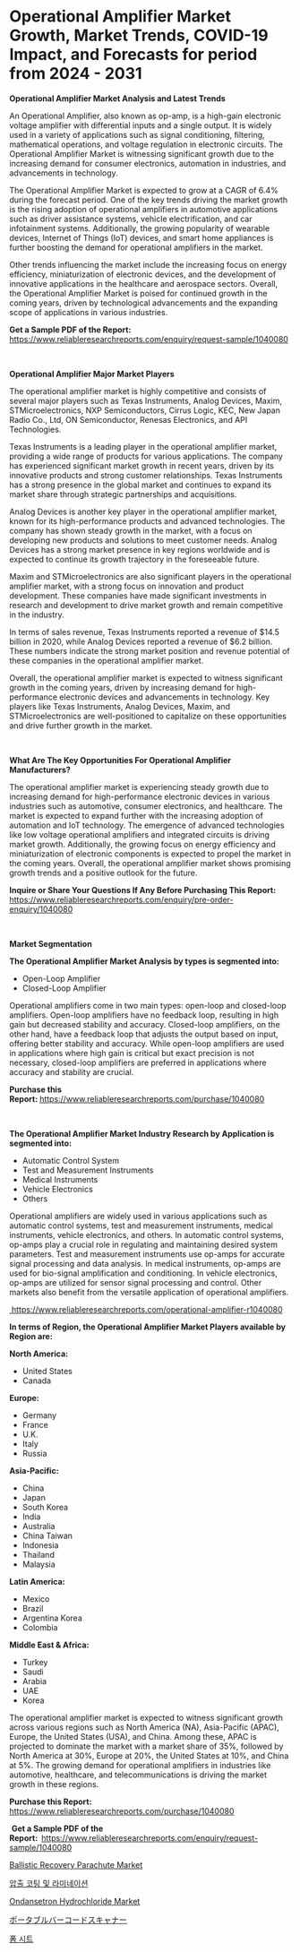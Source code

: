 <p><h1>Operational Amplifier Market Growth, Market Trends, COVID-19 Impact, and Forecasts for period from 2024 - 2031</h1></p><p><strong>Operational Amplifier Market Analysis and Latest Trends</strong></p>
<p><p>An Operational Amplifier, also known as op-amp, is a high-gain electronic voltage amplifier with differential inputs and a single output. It is widely used in a variety of applications such as signal conditioning, filtering, mathematical operations, and voltage regulation in electronic circuits. The Operational Amplifier Market is witnessing significant growth due to the increasing demand for consumer electronics, automation in industries, and advancements in technology.</p><p>The Operational Amplifier Market is expected to grow at a CAGR of 6.4% during the forecast period. One of the key trends driving the market growth is the rising adoption of operational amplifiers in automotive applications such as driver assistance systems, vehicle electrification, and car infotainment systems. Additionally, the growing popularity of wearable devices, Internet of Things (IoT) devices, and smart home appliances is further boosting the demand for operational amplifiers in the market.</p><p>Other trends influencing the market include the increasing focus on energy efficiency, miniaturization of electronic devices, and the development of innovative applications in the healthcare and aerospace sectors. Overall, the Operational Amplifier Market is poised for continued growth in the coming years, driven by technological advancements and the expanding scope of applications in various industries.</p></p>
<p><strong>Get a Sample PDF of the Report:&nbsp;</strong> <a href="https://www.reliableresearchreports.com/enquiry/request-sample/1040080">https://www.reliableresearchreports.com/enquiry/request-sample/1040080</a></p>
<p>&nbsp;</p>
<p><strong>Operational Amplifier Major Market Players</strong></p>
<p><p>The operational amplifier market is highly competitive and consists of several major players such as Texas Instruments, Analog Devices, Maxim, STMicroelectronics, NXP Semiconductors, Cirrus Logic, KEC, New Japan Radio Co., Ltd, ON Semiconductor, Renesas Electronics, and API Technologies.</p><p>Texas Instruments is a leading player in the operational amplifier market, providing a wide range of products for various applications. The company has experienced significant market growth in recent years, driven by its innovative products and strong customer relationships. Texas Instruments has a strong presence in the global market and continues to expand its market share through strategic partnerships and acquisitions.</p><p>Analog Devices is another key player in the operational amplifier market, known for its high-performance products and advanced technologies. The company has shown steady growth in the market, with a focus on developing new products and solutions to meet customer needs. Analog Devices has a strong market presence in key regions worldwide and is expected to continue its growth trajectory in the foreseeable future.</p><p>Maxim and STMicroelectronics are also significant players in the operational amplifier market, with a strong focus on innovation and product development. These companies have made significant investments in research and development to drive market growth and remain competitive in the industry.</p><p>In terms of sales revenue, Texas Instruments reported a revenue of $14.5 billion in 2020, while Analog Devices reported a revenue of $6.2 billion. These numbers indicate the strong market position and revenue potential of these companies in the operational amplifier market.</p><p>Overall, the operational amplifier market is expected to witness significant growth in the coming years, driven by increasing demand for high-performance electronic devices and advancements in technology. Key players like Texas Instruments, Analog Devices, Maxim, and STMicroelectronics are well-positioned to capitalize on these opportunities and drive further growth in the market.</p></p>
<p>&nbsp;</p>
<p><strong>What Are The Key Opportunities For Operational Amplifier Manufacturers?</strong></p>
<p><p>The operational amplifier market is experiencing steady growth due to increasing demand for high-performance electronic devices in various industries such as automotive, consumer electronics, and healthcare. The market is expected to expand further with the increasing adoption of automation and IoT technology. The emergence of advanced technologies like low voltage operational amplifiers and integrated circuits is driving market growth. Additionally, the growing focus on energy efficiency and miniaturization of electronic components is expected to propel the market in the coming years. Overall, the operational amplifier market shows promising growth trends and a positive outlook for the future.</p></p>
<p><strong>Inquire or Share Your Questions If Any Before Purchasing This Report:</strong> <a href="https://www.reliableresearchreports.com/enquiry/pre-order-enquiry/1040080">https://www.reliableresearchreports.com/enquiry/pre-order-enquiry/1040080</a></p>
<p>&nbsp;</p>
<p><strong>Market Segmentation</strong></p>
<p><strong>The Operational Amplifier Market Analysis by types is segmented into:</strong></p>
<p><ul><li>Open-Loop Amplifier</li><li>Closed-Loop Amplifier</li></ul></p>
<p><p>Operational amplifiers come in two main types: open-loop and closed-loop amplifiers. Open-loop amplifiers have no feedback loop, resulting in high gain but decreased stability and accuracy. Closed-loop amplifiers, on the other hand, have a feedback loop that adjusts the output based on input, offering better stability and accuracy. While open-loop amplifiers are used in applications where high gain is critical but exact precision is not necessary, closed-loop amplifiers are preferred in applications where accuracy and stability are crucial.</p></p>
<p><strong>Purchase this Report:&nbsp;</strong><a href="https://www.reliableresearchreports.com/purchase/1040080">https://www.reliableresearchreports.com/purchase/1040080</a></p>
<p>&nbsp;</p>
<p><strong>The Operational Amplifier Market Industry Research by Application is segmented into:</strong></p>
<p><ul><li>Automatic Control System</li><li>Test and Measurement Instruments</li><li>Medical Instruments</li><li>Vehicle Electronics</li><li>Others</li></ul></p>
<p><p>Operational amplifiers are widely used in various applications such as automatic control systems, test and measurement instruments, medical instruments, vehicle electronics, and others. In automatic control systems, op-amps play a crucial role in regulating and maintaining desired system parameters. Test and measurement instruments use op-amps for accurate signal processing and data analysis. In medical instruments, op-amps are used for bio-signal amplification and conditioning. In vehicle electronics, op-amps are utilized for sensor signal processing and control. Other markets also benefit from the versatile application of operational amplifiers.</p></p>
<p><a href="https://www.reliableresearchreports.com/operational-amplifier-r1040080">&nbsp;https://www.reliableresearchreports.com/operational-amplifier-r1040080</a></p>
<p><strong>In terms of Region, the Operational Amplifier Market Players available by Region are:</strong></p>
<p>
    <p> <strong> North America: </strong>
        <ul>
            <li>United States</li>
            <li>Canada</li>
        </ul>
        </p> 
    <p> <strong> Europe: </strong>
        <ul>
            <li>Germany</li>
            <li>France</li>
            <li>U.K.</li>
            <li>Italy</li>
            <li>Russia</li>
        </ul>
        </p> 
    <p> <strong> Asia-Pacific: </strong>
        <ul>
            <li>China</li>
            <li>Japan</li>
            <li>South Korea</li>
            <li>India</li>
            <li>Australia</li>
            <li>China Taiwan</li>
            <li>Indonesia</li>
            <li>Thailand</li>
            <li>Malaysia</li>
        </ul>
        </p> 
    <p> <strong> Latin America: </strong>
        <ul>
            <li>Mexico</li>
            <li>Brazil</li>
            <li>Argentina Korea</li>
            <li>Colombia</li>
        </ul>
        </p> 
    <p> <strong> Middle East & Africa: </strong>
        <ul>
            <li>Turkey</li>
            <li>Saudi</li>
            <li>Arabia</li>
            <li>UAE</li>
            <li>Korea</li>
        </ul>
    </p>
    </p>
<p><p>The operational amplifier market is expected to witness significant growth across various regions such as North America (NA), Asia-Pacific (APAC), Europe, the United States (USA), and China. Among these, APAC is projected to dominate the market with a market share of 35%, followed by North America at 30%, Europe at 20%, the United States at 10%, and China at 5%. The growing demand for operational amplifiers in industries like automotive, healthcare, and telecommunications is driving the market growth in these regions.</p></p>
<p><strong>Purchase this Report: </strong><a href="https://www.reliableresearchreports.com/purchase/1040080">https://www.reliableresearchreports.com/purchase/1040080</a></p>
<p>&nbsp;<strong>Get a Sample PDF of the Report:&nbsp;&nbsp;</strong><a href="https://www.reliableresearchreports.com/enquiry/request-sample/1040080">https://www.reliableresearchreports.com/enquiry/request-sample/1040080</a></p>
<p><strong></strong></p>
<p><p><a href="https://github.com/kufem1/Market-Research-Report-List-2/blob/main/ballistic-recovery-parachute-market.md">Ballistic Recovery Parachute Market</a></p><p><a href="https://github.com/royErdmtyan906778/Market-Research-Report-List-1/blob/main/750438032153.md">압출 코팅 및 라미네이션</a></p><p><a href="https://issuu.com/reportprime-2/docs/ondansetron-hydrochloride-market-size-2030.pptx">Ondansetron Hydrochloride Market</a></p><p><a href="https://github.com/MosesSpinka1914/Market-Research-Report-List-1/blob/main/536211134925.md">ポータブルバーコードスキャナー</a></p><p><a href="https://github.com/valroy852/Market-Research-Report-List-1/blob/main/926617732154.md">폼 시트</a></p></p>
